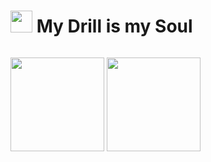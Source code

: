 # <img src="https://imgur.com/dDo4qbV.png" height="35"> My Drill is my Soul



<p style="float: left;">

<img src="https://github-readme-stats.vercel.app/api?username=lincNx&theme=dracula&show_icons=true&count_private=true" height="150"/>

<img src="https://github-readme-stats.vercel.app/api/top-langs/?username=lincNx&layout=compact&theme=dracula&show_icons=true&langs_count=6" height="150"/>
</p>
